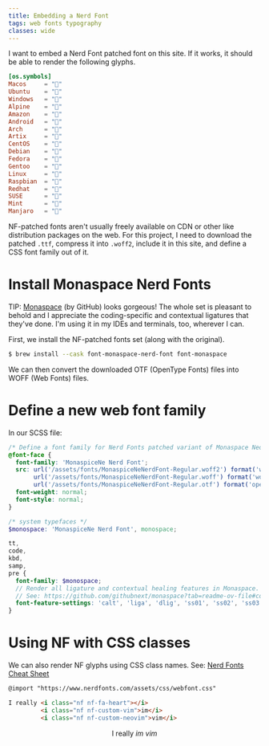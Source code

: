 ```yaml
---
title: Embedding a Nerd Font
tags: web fonts typography
classes: wide
---
```


I want to embed a Nerd Font patched font on this site. If it works, it should be
able to render the following glyphs.

```toml
[os.symbols]
Macos     = ""
Ubuntu    = "󰕈"
Windows   = "󰍲"
Alpine    = ""
Amazon    = ""
Android   = ""
Arch      = "󰣇"
Artix     = "󰣇"
CentOS    = ""
Debian    = "󰣚"
Fedora    = "󰣛"
Gentoo    = "󰣨"
Linux     = "󰌽"
Raspbian  = "󰐿"
Redhat    = "󱄛"
SUSE      = ""
Mint      = "󰣭"
Manjaro   = ""
```

NF-patched fonts aren't usually freely available on CDN or other like
distribution packages on the web. For this project, I need to download the
patched `.ttf`, compress it into `.woff2`, include it in this site, and define a
CSS font family out of it.

# Install Monaspace Nerd Fonts

TIP: [Monaspace](https://monaspace.githubnext.com) (by GitHub) looks gorgeous!
The whole set is pleasant to behold and I appreciate the coding-specific and
contextual ligatures that they've done. I'm using it in my IDEs and terminals,
too, wherever I can.

First, we install the NF-patched fonts set (along with the original).

```sh
$ brew install --cask font-monaspace-nerd-font font-monaspace
```

We can then convert the downloaded OTF (OpenType Fonts) files into WOFF
(Web Fonts) files.

# Define a new web font family

In our SCSS file:

```scss
/* Define a font family for Nerd Fonts patched variant of Monaspace Neon. */
@font-face {
  font-family: 'MonaspiceNe Nerd Font';
  src: url('/assets/fonts/MonaspiceNeNerdFont-Regular.woff2') format('woff2'),
       url('/assets/fonts/MonaspiceNeNerdFont-Regular.woff') format('woff'),
       url('/assets/fonts/MonaspiceNeNerdFont-Regular.otf') format('opentype');
  font-weight: normal;
  font-style: normal;
}

/* system typefaces */
$monospace: 'MonaspiceNe Nerd Font', monospace;

tt,
code,
kbd,
samp,
pre {
  font-family: $monospace;
  // Render all ligature and contextual healing features in Monaspace.
  // See: https://github.com/githubnext/monaspace?tab=readme-ov-file#coding-ligatures
  font-feature-settings: 'calt', 'liga', 'dlig', 'ss01', 'ss02', 'ss03', 'ss04', 'ss05', 'ss06', 'ss07', 'ss08';
}
```

# Using NF with CSS classes

We can also render NF glyphs using CSS class names. See:
[Nerd Fonts Cheat Sheet](https://www.nerdfonts.com/cheat-sheet)

```html
@import "https://www.nerdfonts.com/assets/css/webfont.css"

I really <i class="nf nf-fa-heart"></i>
         <i class="nf nf-custom-vim">im</i>
         <i class="nf nf-custom-neovim">vim</i>
```

<center>
I really <i class="nf nf-fa-heart"></i> <i class="nf nf-custom-vim">im</i>
         <i class="nf nf-custom-neovim">vim</i>
</center>
